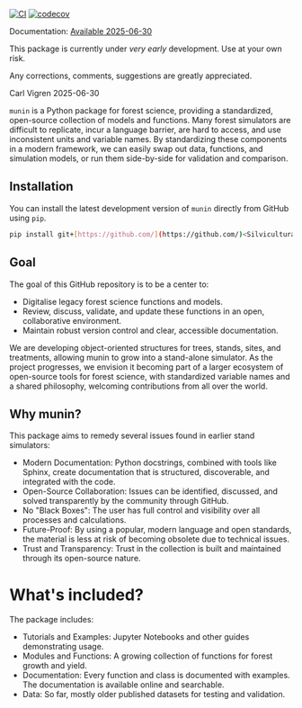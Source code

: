 [![CI](https://github.com/Silviculturalist/munin/actions/workflows/ci.yml/badge.svg?event=push)](https://github.com/Silviculturalist/munin/actions/workflows/ci.yml) [![codecov](https://codecov.io/gh/Silviculturalist/munin/branch/main/graph/badge.svg?token=2C3Z6NXHA4)](https://codecov.io/gh/Silviculturalist/munin)

Documentation: [Available 2025-06-30](https://silviculturalist.github.io/munin/)

This package is currently under *very early* development.
Use at your own risk. 

Any corrections, comments, suggestions are greatly appreciated.

Carl Vigren 2025-06-30

`munin` is a Python package for forest science, providing a standardized, open-source collection of models and functions. Many forest simulators are difficult to replicate, incur a language barrier, are hard to access, and use inconsistent units and variable names. By standardizing these components in a modern framework, we can easily swap out data, functions, and simulation models, or run them side-by-side for validation and comparison.

## Installation

You can install the latest development version of `munin` directly from GitHub using `pip`.

```bash
pip install git+[https://github.com/](https://github.com/)<Silviculturalist>/munin.git
```

## Goal
The goal of this GitHub repository is to be a center to:

-   Digitalise legacy forest science functions and models.
-   Review, discuss, validate, and update these functions in an open, collaborative environment.
-   Maintain robust version control and clear, accessible documentation.

We are developing object-oriented structures for trees, stands, sites, and treatments, allowing munin to grow into a stand-alone simulator. As the project progresses, we envision it becoming part of a larger ecosystem of open-source tools for forest science, with standardized variable names and a shared philosophy, welcoming contributions from all over the world.

## Why munin?

This package aims to remedy several issues found in earlier stand simulators:
-   Modern Documentation: Python docstrings, combined with tools like Sphinx, create documentation that is structured, discoverable, and integrated with the code.
-   Open-Source Collaboration: Issues can be identified, discussed, and solved transparently by the community through GitHub.
-   No "Black Boxes": The user has full control and visibility over all processes and calculations.
-   Future-Proof: By using a popular, modern language and open standards, the material is less at risk of becoming obsolete due to technical issues.
-   Trust and Transparency: Trust in the collection is built and maintained through its open-source nature.

# What's included?

The package includes:

-   Tutorials and Examples: Jupyter Notebooks and other guides demonstrating usage.
-   Modules and Functions: A growing collection of functions for forest growth and yield.
-   Documentation: Every function and class is documented with examples. The documentation is available online and searchable.
-   Data: So far, mostly older published datasets for testing and validation.